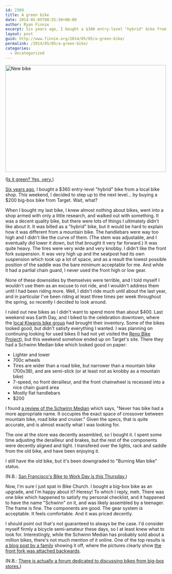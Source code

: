 ```yaml
---
id: 2369
title: A green bike
date: 2014-05-05T00:55:50+00:00
author: Ryan Finnie
excerpt: Six years ago, I bought a $360 entry-level "hybrid" bike from a local bike shop. This weekend, I decided to step up to the next level... by buying a $200 big-box bike from Target. Wait, what?
layout: post
guid: http://www.finnie.org/2014/05/05/a-green-bike/
permalink: /2014/05/05/a-green-bike/
categories:
  - Uncategorized
---
```

[<img src="https://farm6.staticflickr.com/5074/14098641181_28faa1332e.jpg" width="500" height="333" alt="New bike" />](https://www.flickr.com/photos/fo0bar/14098641181 "New bike by Ryan Finnie, on Flickr")
  
([Is it green? Yes, very.](http://www.youtube.com/watch?v=7e7R3y-qwZ0&t=4m7s))

[Six years ago](http://www.finnie.org/2008/05/19/new-bike-also-riding-of-said-bike/), I bought a $360 entry-level "hybrid" bike from a local bike shop. This weekend, I decided to step up to the next level... by buying a $200 big-box bike from Target. Wait, what?

When I bought my last bike, I knew almost nothing about bikes, went into a shop armed with only a little research, and walked out with something. It was a decent quality bike, but there were lots of things I ultimately didn't like about it. It was billed as a "hybrid" bike, but it would be hard to explain how it was different from a mountain bike. The handlebars were way too high and I didn't like the curve of them. (The stem was adjustable, and I eventually did lower it down, but that brought it very far forward.) It was quite heavy. The tires were very wide and very knobby. I didn't like the front fork suspension. It was very high up and the seatpost had its own suspension which took up a lot of space, and as a result the lowest possible position of the saddle was the bare minimum acceptable for me. And while it had a partial chain guard, I never used the front high or low gear.

None of these downsides by themselves were terrible, and I told myself I wouldn't use them as an excuse to not ride, and I wouldn't address them until I had been riding more. Well, I didn't ride much until about the last year, and in particular I've been riding at least three times per week throughout the spring, so recently I decided to look around.

I ruled out new bikes as I didn't want to spend more than about $400. Last weekend was Earth Day, and I biked to the celebration downtown, where the [local Kiwanis bike group](http://www.kiwanisbikes.org/) had brought their inventory. Some of the bikes looked good, but didn't satisfy everything I wanted. I was planning on continuing looking for used bikes (I had not yet visited the [Reno Bike Project](http://www.renobikeproject.com/)), but this weekend somehow ended up on Target's site. There they had a Schwinn Median bike which looked good on paper:

  * Lighter and lower
  * 700c wheels
  * Tires are wider than a road bike, but narrower than a mountain bike (700x38), and are semi-slick (or at least not as knobby as a mountain bike)
  * 7-speed, no front derailleur, and the front chainwheel is recessed into a nice chain guard area
  * Mostly flat handlebars
  * $200

I found [a review of the Schwinn Median](http://www.bikeshapedobjects.com/2014/02/03/schwinn-median-virtual-review/) which says, "Never has bike had a more appropriate name. It occupies the exact space of crossover between mountain bike, road bike and cruiser." Given the specs, that is quite accurate, and is almost exactly what I was looking for.

The one at the store was decently assembled, so I bought it. I spent some time adjusting the derailleur and brakes, but the rest of the components were decently aligned and tight. I transfered over the lights, rack and saddle from the old bike, and have been enjoying it.

I still have the old bike, but it's been downgraded to "Burning Man bike" status.

(N.B.: [San Francisco's Bike to Work Day is this Thursday.](https://www.sfbike.org/bike-to-work-day/))

Now, I'm sure I just spat in Bike Church. I bought a big-box bike as an upgrade, and I'm happy about it? Heresy! To which I reply, meh. There was one bike which happened to satisfy my personal checklist, and it happened to have the name "Schwinn" on it, and was likely assembled by a teenager. The frame is fine. The components are good. The gear system is acceptable. It feels comfortable. And it was priced decently.

I should point out that's not guaranteed to always be the case. I'd consider myself firmly a bicycle semi-amateur these days, so I at least knew what to look for. Interestingly, while the Schwinn Median has probably sold about a million bikes, there's not much mention of it online. One of the top results is [a blog post by a family](http://www.amomstake.com/2012/11/getting-active-for-the-new-year-schwinn-bike-review/) showing it off, where the pictures clearly show [the front fork was attached backwards](http://www.amomstake.com/wp-content/uploads/2012/11/Schwinn1-450x450.jpg).

(N.B.: [There is actually a forum dedicated to discussing bikes from big-box stores.](http://www.bigboxbikes.com/))
